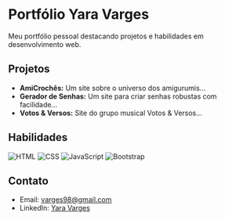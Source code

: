 # Portfólio Yara Varges
Meu portfólio pessoal destacando projetos e habilidades em desenvolvimento web.

## Projetos
- **AmiCrochês:**
  Um site sobre o universo dos amigurumis...
- **Gerador de Senhas:**
  Um site para criar senhas robustas com facilidade...
- **Votos & Versos:**
  Site do grupo musical Votos & Versos...
## Habilidades

![HTML](https://img.shields.io/badge/HTML5-E34F26?logo=html5&logoColor=white)
![CSS](https://img.shields.io/badge/CSS3-1572B6?logo=css3&logoColor=white)
![JavaScript](https://img.shields.io/badge/JavaScript-F7DF1E?logo=javascript&logoColor=black)
![Bootstrap](https://img.shields.io/badge/Bootstrap-563D7C?logo=bootstrap&logoColor=white)


## Contato
- Email: varges98@gmail.com
- LinkedIn: [Yara Varges](https://www.linkedin.com/in/yara-varges-523887144/)

  


